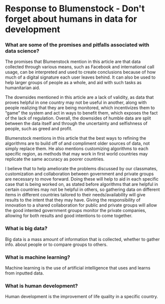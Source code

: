 # Response to Blumenstock - Don't forget about humans in data for development

### What are some of the promises and pitfalls associated with data science?

The promises that Blumenstock mention in this article are that data collected through various means, such as Facebook and international call usage, can be interpreted and used to create conclusions because of how much of a digital signature each user leaves behind. It can also be used to help larger groups of people as a whole, and aid with such tasks as humanitarian aid. 

The downsides mentioned in this article are a lack of validity, as data that proves helpful in one country may not be useful in another, along with people realizing that they are being monitored, which incentivizes them to “game” the system and act in ways to benefit them, which exposes the fact of the lack of regulation. Overall, the downsides of humble data are split between the data itself and through the uncertainty and selfishness of people, such as greed and profit.

Blumenstock mentions in this article that the best ways to refining the algorithms are to build off of and compliment older sources of data, not simply replace them. He also mentions customizing algorithms to each specific region, as methods that may work in first world countries may replicate the same accuracy as poorer countries. 

I believe that to help ameliorate the problems discussed by our classmates, customization and collaboration between government and private groups are necessary to move forward. Doing these will help to aid in each specific case that is being worked on, as stated before algorithms that are helpful in certain countries may not be helpful in others, so gathering data on different items in different countries tailored to their needs/availability will give results to the intent that they may have. Giving the responsibility of innovation to a shared collaboration for public and private groups will allow the good intented government groups monitor the private companies, allowing for both results and good intentions to come together. 

### What is big data?

Big data is a mass amount of information that is collected, whether to gather info. about people or to compare groups to others. 



### What is machine learning?

Machine learning is the use of artificial intelligence that uses and learns from inputted data. 


### What is human development?

Human development is the improvement of life quality in a specific country. 


